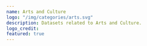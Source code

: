 ```yaml
---
name: Arts and Culture
logo: "/img/categories/arts.svg"
description: Datasets related to Arts and Culture. 
logo_credit: 
featured: true
---
```

